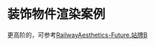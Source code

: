 # 装饰物件渲染案例

更高阶的，可参考[RailwayAesthetics-Future.站牌B](https://github.com/aphrodite281/RailwayAesthetics-Future/blob/main/assets/mtrsteamloco/eyecandies/stop_signb/main.js)